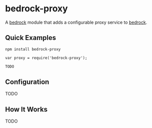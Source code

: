 # bedrock-proxy

A [bedrock][] module that adds a configurable proxy service to [bedrock][].

## Quick Examples

```
npm install bedrock-proxy

var proxy = require('bedrock-proxy');
```

```js
TODO
```

## Configuration

TODO

## How It Works

TODO

[bedrock]: https://github.com/digitalbazaar/bedrock
